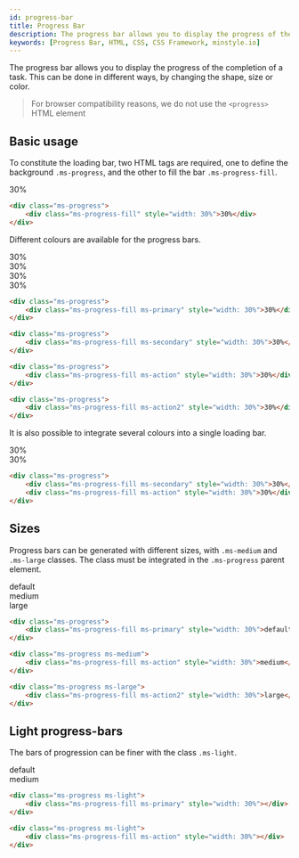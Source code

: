 ```yaml
---
id: progress-bar
title: Progress Bar
description: The progress bar allows you to display the progress of the completion of a task. This can be done in different ways, by changing the shape, size or color.
keywords: [Progress Bar, HTML, CSS, CSS Framework, minstyle.io]
---
```


The progress bar allows you to display the progress of the completion of a task. This can be done in different ways, by changing the shape, size or color. 

> For browser compatibility reasons, we do not use the `<progress>` HTML element 

## Basic usage

To constitute the loading bar, two HTML tags are required, one to define the background `.ms-progress`, and the other to fill the bar `.ms-progress-fill`.

<div class="ms-progress">
    <div class="ms-progress-fill thirty-percent" >30%</div>
</div>

```html
<div class="ms-progress">
    <div class="ms-progress-fill" style="width: 30%">30%</div>
</div>
```

Different colours are available for the progress bars.

<div class="ms-progress">
    <div class="ms-progress-fill thirty-percent ms-primary" >30%</div>
</div>

<div class="ms-progress">
    <div class="ms-progress-fill thirty-percent ms-secondary" >30%</div>
</div>

<div class="ms-progress">
    <div class="ms-progress-fill thirty-percent ms-action" >30%</div>
</div>

<div class="ms-progress">
    <div class="ms-progress-fill thirty-percent ms-action2" >30%</div>
</div>

```html
<div class="ms-progress">
    <div class="ms-progress-fill ms-primary" style="width: 30%">30%</div>
</div>

<div class="ms-progress">
    <div class="ms-progress-fill ms-secondary" style="width: 30%">30%</div>
</div>

<div class="ms-progress">
    <div class="ms-progress-fill ms-action" style="width: 30%">30%</div>
</div>

<div class="ms-progress">
    <div class="ms-progress-fill ms-action2" style="width: 30%">30%</div>
</div>
```

It is also possible to integrate several colours into a single loading bar.

<div class="ms-progress">
    <div class="ms-progress-fill thirty-percent ms-secondary" >30%</div>
    <div class="ms-progress-fill thirty-percent ms-action" >30%</div>
</div>

```html
<div class="ms-progress">
    <div class="ms-progress-fill ms-secondary" style="width: 30%">30%</div>
    <div class="ms-progress-fill ms-action" style="width: 30%">30%</div>
</div>
```

## Sizes

Progress bars can be generated with different sizes, with `.ms-medium` and `.ms-large` classes. The class must be integrated in the `.ms-progress` parent element.

<div class="ms-progress">
    <div class="ms-progress-fill thirty-percent ms-primary" >default</div>
</div>

<div class="ms-progress ms-medium">
    <div class="ms-progress-fill thirty-percent ms-action" >medium</div>
</div>

<div class="ms-progress ms-large">
    <div class="ms-progress-fill thirty-percent ms-action2" >large</div>
</div>

```html
<div class="ms-progress">
    <div class="ms-progress-fill ms-primary" style="width: 30%">default</div>
</div>

<div class="ms-progress ms-medium">
    <div class="ms-progress-fill ms-action" style="width: 30%">medium</div>
</div>

<div class="ms-progress ms-large">
    <div class="ms-progress-fill ms-action2" style="width: 30%">large</div>
</div>
```

## Light progress-bars

The bars of progression can be finer with the class `.ms-light`.

<div class="ms-progress ms-light">
    <div class="ms-progress-fill thirty-percent ms-primary" >default</div>
</div>

<div class="ms-progress ms-light">
    <div class="ms-progress-fill thirty-percent ms-action" >medium</div>
</div>

```html
<div class="ms-progress ms-light">
    <div class="ms-progress-fill ms-primary" style="width: 30%"></div>
</div>

<div class="ms-progress ms-light">
    <div class="ms-progress-fill ms-action" style="width: 30%"></div>
</div>
```